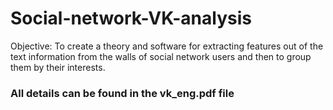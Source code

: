 # Social-network-VK-analysis
Objective:
To create a theory and software for extracting features out of the text information from the walls of social network users and then to group them by their interests.
### All details can be found in the vk_eng.pdf file 
